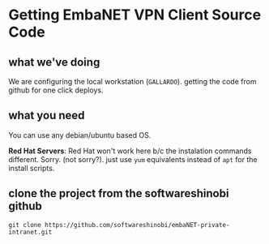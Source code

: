 # Getting EmbaNET VPN Client Source Code

## what we've doing

We are configuring the local workstation (`GALLARDO`). getting the code from github for one click deploys.

## what you need

You can use any debian/ubuntu based OS.

**Red Hat Servers**: Red Hat won't work here b/c the instalation commands different. Sorry. (not sorry?). just use `yum` equivalents instead of `apt`  for the install scripts.

## clone the project from the softwareshinobi github

```
git clone https://github.com/softwareshinobi/embaNET-private-intranet.git
```


